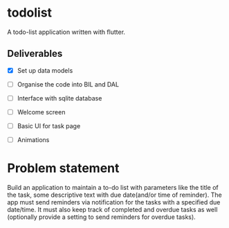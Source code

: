 # todolist

A todo-list application written with flutter. 

## Deliverables
- [x] Set up data models
- [ ] Organise the code into BIL and DAL
- [ ] Interface with sqlite database
- [ ] Welcome screen
- [ ] Basic UI for task page 
- [ ] Animations


# Problem statement
Build an application to maintain a to-do list with parameters like the title of the task, some descriptive text with due date(and/or time of reminder). The app must send reminders via notification for the tasks with a specified due date/time. It must also keep track of completed and overdue tasks as well (optionally provide a setting to send reminders for overdue tasks). 